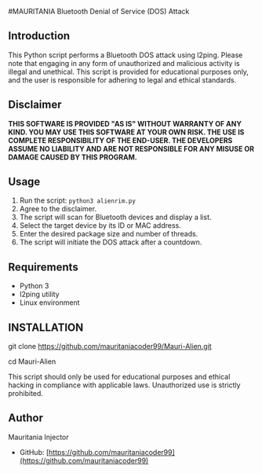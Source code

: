 #MAURITANIA Bluetooth Denial of Service (DOS) Attack

## Introduction

This Python script performs a Bluetooth DOS attack using l2ping. Please note that engaging in any form of unauthorized and malicious activity is illegal and unethical. This script is provided for educational purposes only, and the user is responsible for adhering to legal and ethical standards.

## Disclaimer

**THIS SOFTWARE IS PROVIDED "AS IS" WITHOUT WARRANTY OF ANY KIND. YOU MAY USE THIS SOFTWARE AT YOUR OWN RISK. THE USE IS COMPLETE RESPONSIBILITY OF THE END-USER. THE DEVELOPERS ASSUME NO LIABILITY AND ARE NOT RESPONSIBLE FOR ANY MISUSE OR DAMAGE CAUSED BY THIS PROGRAM.**

## Usage

1. Run the script: `python3 alienrim.py`
2. Agree to the disclaimer.
3. The script will scan for Bluetooth devices and display a list.
4. Select the target device by its ID or MAC address.
5. Enter the desired package size and number of threads.
6. The script will initiate the DOS attack after a countdown.

## Requirements

- Python 3
- l2ping utility
- Linux environment

## INSTALLATION

git clone https://github.com/mauritaniacoder99/Mauri-Alien.git


cd Mauri-Alien





This script should only be used for educational purposes and ethical hacking in compliance with applicable laws. Unauthorized use is strictly prohibited.

## Author

Mauritania Injector
- GitHub: [https://github.com/mauritaniacoder99](https://github.com/mauritaniacoder99)
